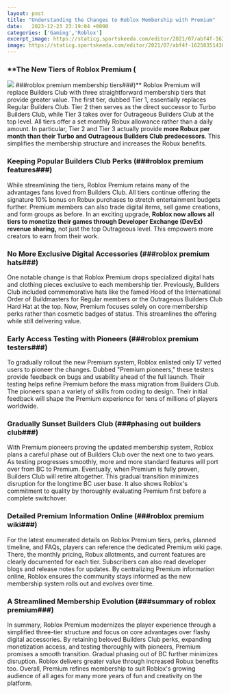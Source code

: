 ```yaml
---
layout: post
title: "Understanding the Changes to Roblox Membership with Premium"
date:   2023-12-23 23:19:04 +0000
categories: ['Gaming','Roblox']
excerpt_image: https://staticg.sportskeeda.com/editor/2021/07/abf4f-16258351430678-800.jpg
image: https://staticg.sportskeeda.com/editor/2021/07/abf4f-16258351430678-800.jpg
---
```


### **The New Tiers of Roblox Premium (
![](https://staticg.sportskeeda.com/editor/2021/07/abf4f-16258351430678-800.jpg)
###roblox premium membership tiers###)**
Roblox Premium will replace Builders Club with three straightforward membership tiers that provide greater value. The first tier, dubbed Tier 1, essentially replaces Regular Builders Club. Tier 2 then serves as the direct successor to Turbo Builders Club, while Tier 3 takes over for Outrageous Builders Club at the top level. All tiers offer a set monthly Robux allowance rather than a daily amount. In particular, Tier 2 and Tier 3 actually provide **more Robux per month than their Turbo and Outrageous Builders Club predecessors**. This simplifies the membership structure and increases the Robux benefits.
### **Keeping Popular Builders Club Perks (###roblox premium features###)**  
While streamlining the tiers, Roblox Premium retains many of the advantages fans loved from Builders Club. All tiers continue offering the signature 10% bonus on Robux purchases to stretch entertainment budgets further. Premium members can also trade digital items, sell game creations, and form groups as before. In an exciting upgrade, **Roblox now allows all tiers to monetize their games through Developer Exchange (DevEx) revenue sharing,** not just the top Outrageous level. This empowers more creators to earn from their work.
### **No More Exclusive Digital Accessories (###roblox premium hats###)**
One notable change is that Roblox Premium drops specialized digital hats and clothing pieces exclusive to each membership tier. Previously, Builders Club included commemorative hats like the famed Hood of the International Order of Buildmasters for Regular members or the Outrageous Builders Club Hard Hat at the top. Now, Premium focuses solely on core membership perks rather than cosmetic badges of status. This streamlines the offering while still delivering value.
### **Early Access Testing with Pioneers (###roblox premium testers###)**  
To gradually rollout the new Premium system, Roblox enlisted only 17 vetted users to pioneer the changes. Dubbed "Premium pioneers," these testers provide feedback on bugs and usability ahead of the full launch. Their testing helps refine Premium before the mass migration from Builders Club. The pioneers span a variety of skills from coding to design. Their initial feedback will shape the Premium experience for tens of millions of players worldwide.
### **Gradually Sunset Builders Club (###phasing out builders club###)**
With Premium pioneers proving the updated membership system, Roblox plans a careful phase out of Builders Club over the next one to two years. As testing progresses smoothly, more and more standard features will port over from BC to Premium. Eventually, when Premium is fully proven, Builders Club will retire altogether. This gradual transition minimizes disruption for the longtime BC user base. It also shows Roblox's commitment to quality by thoroughly evaluating Premium first before a complete switchover.
### **Detailed Premium Information Online (###roblox premium wiki###)**
For the latest enumerated details on Roblox Premium tiers, perks, planned timeline, and FAQs, players can reference the dedicated Premium wiki page. There, the monthly pricing, Robux allotments, and current features are clearly documented for each tier. Subscribers can also read developer blogs and release notes for updates. By centralizing Premium information online, Roblox ensures the community stays informed as the new membership system rolls out and evolves over time.
### **A Streamlined Membership Evolution (###summary of roblox premium###)**  
In summary, Roblox Premium modernizes the player experience through a simplified three-tier structure and focus on core advantages over flashy digital accessories. By retaining beloved Builders Club perks, expanding monetization access, and testing thoroughly with pioneers, Premium promises a smooth transition. Gradual phasing out of BC further minimizes disruption. Roblox delivers greater value through increased Robux benefits too. Overall, Premium refines membership to suit Roblox's growing audience of all ages for many more years of fun and creativity on the platform.